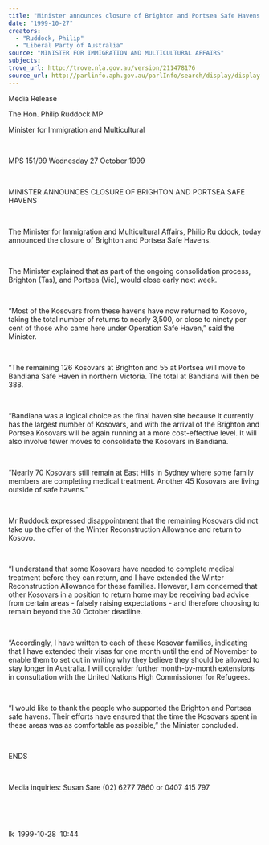 ```yaml
---
title: "Minister announces closure of Brighton and Portsea Safe Havens."
date: "1999-10-27"
creators:
  - "Ruddock, Philip"
  - "Liberal Party of Australia"
source: "MINISTER FOR IMMIGRATION AND MULTICULTURAL AFFAIRS"
subjects:
trove_url: http://trove.nla.gov.au/version/211478176
source_url: http://parlinfo.aph.gov.au/parlInfo/search/display/display.w3p;query=Id%3A%22media/pressrel/5FH06%22
---
```


   

  Media Release

  The Hon. Philip Ruddock MP 

  Minister for Immigration and Multicultural 

  

  MPS 151/99 Wednesday 27 October 1999

  

  MINISTER ANNOUNCES CLOSURE OF BRIGHTON AND 
PORTSEA SAFE HAVENS

  

  The Minister for Immigration and Multicultural Affairs, Philip Ru ddock, 
today announced the closure of Brighton and Portsea Safe Havens.

  

 The Minister explained that as part of the ongoing 
consolidation process, Brighton (Tas), and Portsea (Vic), would close 
early next week.

  

 “Most of the Kosovars from these havens have now 
returned to Kosovo, taking the total number of returns to nearly 3,500, 
or close to ninety per cent of those who came here under Operation Safe 
Haven,” said the Minister.

  

 “The remaining 126 Kosovars at Brighton and 55 at 
Portsea will move to Bandiana Safe Haven in northern Victoria. The total 
at Bandiana will then be 388.

  

 “Bandiana was a logical choice as the final haven 
site because it currently has the largest number of Kosovars, and with 
the arrival of the Brighton and Portsea Kosovars will be again running 
at a more cost-effective level. It will also involve fewer moves to 
consolidate the Kosovars in Bandiana.

  

 “Nearly 70 Kosovars still remain at East Hills in 
Sydney where some family members are completing medical treatment. Another 
45 Kosovars are living outside of safe havens.”

  

 Mr Ruddock expressed disappointment that the remaining 
Kosovars did not take up the offer of the Winter Reconstruction Allowance 
and return to Kosovo.

  

 “I understand that some Kosovars have needed to 
complete medical treatment before they can return, and I have extended 
the Winter Reconstruction Allowance for these families. However, I am 
concerned that other Kosovars in a position to return home may be receiving 
bad advice from certain areas - falsely raising expectations - and therefore 
choosing to remain beyond the 30 October deadline.

  

 “Accordingly, I have written to each of these Kosovar 
families, indicating that I have extended their visas for one month 
until the end of November to enable them to set out in writing why they 
believe they should be allowed to stay longer in Australia. I will consider 
further month-by-month extensions in consultation with the United Nations 
High Commissioner for Refugees.

  

 “I would like to thank the people who supported 
the Brighton and Portsea safe havens. Their efforts have ensured that 
the time the Kosovars spent in these areas was as comfortable as possible,” 
the Minister concluded.

  

 ENDS

  

  Media inquiries: Susan Sare (02) 6277 7860 or 0407 415 797

  

  

  lk  1999-10-28  10:44


